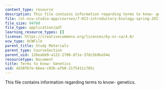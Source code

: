 ```yaml
---
content_type: resource
description: This file contains information regarding terms to know- genetics.
file: /ol-ocw-studio-app/courses/7-013-introductory-biology-spring-2013/4d38f67e6beac03bafb02175411c785c_MIT7_013S13_Genetics.pdf
file_size: 94760
file_type: application/pdf
learning_resource_types: []
license: https://creativecommons.org/licenses/by-nc-sa/4.0/
ocw_type: OCWFile
parent_title: Study Materials
parent_type: CourseSection
parent_uid: 126eabb9-a122-2700-d71e-37dc5b9ba54e
resourcetype: Document
title: Terms to know- Genetics
uid: 4d38f67e-6bea-c03b-afb0-2175411c785c
---
```

This file contains information regarding terms to know- genetics.